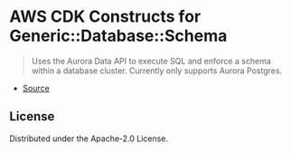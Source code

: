 # AWS CDK Constructs for Generic::Database::Schema

> Uses the Aurora Data API to execute SQL and enforce a schema within a database cluster. Currently only supports Aurora Postgres.

* [Source](https://github.com/iann0036/cfn-types/tree/master/generic-database-schema)

## License

Distributed under the Apache-2.0 License.
